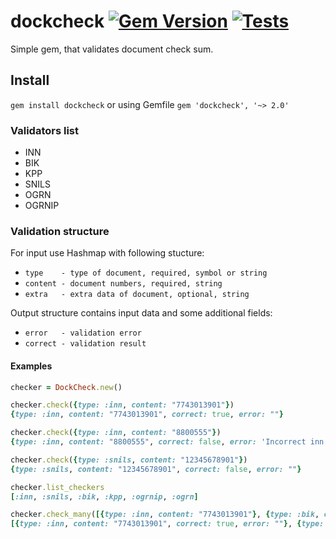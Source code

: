 # dockcheck [![Gem Version](https://badge.fury.io/rb/dockcheck.svg)](https://badge.fury.io/rb/dockcheck) [![Tests](https://github.com/solar05/dockcheck/actions/workflows/ruby.yml/badge.svg)](https://github.com/solar05/dockcheck/actions/workflows/ruby.yml)
Simple gem, that validates document check sum.

## Install
`gem install dockcheck`
or using Gemfile `gem 'dockcheck', '~> 2.0'`

### Validators list
- INN
- BIK
- KPP
- SNILS
- OGRN
- OGRNIP

### Validation structure
For input use Hashmap with following stucture:
- `type    - type of document, required, symbol or string`
- `content - document numbers, required, string`
- `extra   - extra data of document, optional, string`

Output structure contains input data and some additional fields:
- `error   - validation error`
- `correct - validation result`

#### Examples
```Ruby
checker = DockCheck.new()  

checker.check({type: :inn, content: "7743013901"})
{type: :inn, content: "7743013901", correct: true, error: ""}

checker.check({type: :inn, content: "8800555"})
{type: :inn, content: "8800555", correct: false, error: 'Incorrect inn numbers count!'}

checker.check({type: :snils, content: "12345678901"})
{type: :snils, content: "12345678901", correct: false, error: ""}

checker.list_checkers
[:inn, :snils, :bik, :kpp, :ogrnip, :ogrn]

checker.check_many([{type: :inn, content: "7743013901"}, {type: :bik, content: "123456?!@"}])
[{type: :inn, content: "7743013901", correct: true, error: ""}, {type: :bik, content: "123456?!@", correct: false, error: ""}]
```
